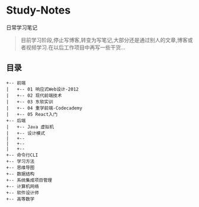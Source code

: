 # Study-Notes
日常学习笔记
> 目前学习阶段,停止写博客,转变为写笔记,大部分还是通过别人的文章,博客或者视频学习.在以后工作项目中再写一些干货...

## 目录

```
+-- 前端
|   +-- 01 响应式Web设计-2012
|   +-- 02 现代前端技术
|   +-- 03 东软实训
|   +-- 04 重学前端-Codecademy
|   +-- 05 React入门
+-- 后端
|   +-- Java 虚拟机
|   +-- 设计模式
|   +--
|   +-- 
|   +--
+-- 命令行CLI
+-- 学习方法
+-- 思维导图
+-- 数据结构
+-- 系统集成项目管理
+-- 计算机网络
+-- 软件设计师
+-- 高等数学

```
